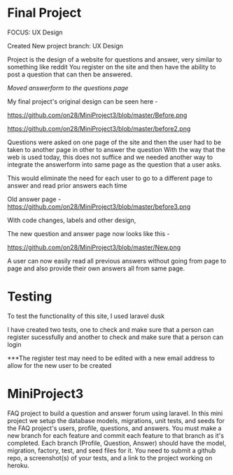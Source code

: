 # Final Project

FOCUS: UX Design

Created New project branch: UX Design

Project is the design of a website for questions and answer, very similar to something like reddit
You register on the site and then have the ability to post a question that can then be answered. 

_Moved answerform to the questions page_

My final project's original design can be seen here - 

https://github.com/on28/MiniProject3/blob/master/Before.png

https://github.com/on28/MiniProject3/blob/master/before2.png

Questions were asked on one page of the site and then the user had to be taken to another page in other to answer the question
With the way that the web is used today, this does not suffice and we needed another way to integrate the answerform
into same page as the question that a user asks. 

This would eliminate the need for each user to go to a different page to answer and read prior answers each time

Old answer page - 
https://github.com/on28/MiniProject3/blob/master/before3.png

With code changes, labels and other design,

The new question and answer page now looks like this - 

https://github.com/on28/MiniProject3/blob/master/New.png

A user can now easily read all previous answers without going from page to page and also provide their own answers all
from same page.

# Testing

To test the functionality of this site, I used laravel dusk

I have created two tests, one to check and make sure that a person can register sucessfully and another to check and 
make sure that a person can login

***The register test may need to be edited with a new email address to allow for the new user to be created


# MiniProject3
FAQ project to build a question and answer forum using laravel.
In this mini project we setup the database models, migrations, unit tests, and seeds for the FAQ project's users, profile,
questions, and answers. You must make a new branch for each feature and commit each feature to that branch as it's completed.
Each branch (Profile, Question, Answer) should have the model, migration, factory, test, and seed files for it. You need to submit a github repo, a screenshot(s) of your tests, and a link to the project working on heroku. 
